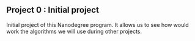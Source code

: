 ## Project 0 : Initial project
Initial project of this Nanodegree program.
It allows us to see how would work the algorithms we will use during other projects.

